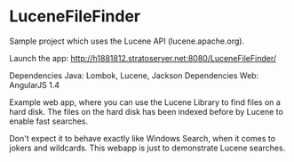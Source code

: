 # LuceneFileFinder

Sample project which uses the Lucene API (lucene.apache.org).

Launch the app: http://h1881812.stratoserver.net:8080/LuceneFileFinder/

Dependencies Java: Lombok, Lucene, Jackson
Dependencies Web: AngularJS 1.4

Example web app, where you can use the Lucene Library to
find files on a hard disk. The files on the hard disk has
been indexed before by Lucene to enable fast searches.

Don't expect it to behave exactly like Windows Search, when
it comes to jokers and wildcards. This webapp is just to
demonstrate Lucene searches.
